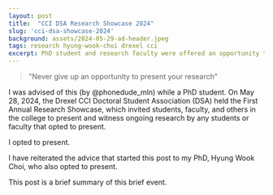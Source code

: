 ```yaml
---
layout: post
title:  "CCI DSA Research Showcase 2024"
slug: 'cci-dsa-showcase-2024'
background: assets/2024-05-29-ad-header.jpeg
tags: research hyung-wook-choi drexel cci
excerpt: PhD student and research faculty were offered an opportunity to present their research at the CCI First Annual Research Showcase
---
```


<blockquote>
"Never give up an opportunity to present your research"
</blockquote>

I was advised of this (by @phonedude_mln) while a PhD student. On May 28, 2024, the Drexel CCI Doctoral Student Association (DSA) held the First Annual Research Showcase, which invited students, faculty, and others in the college to present and witness ongoing research by any students or faculty that opted to present.

I opted to present.

I have reiterated the advice that started this post to my PhD, Hyung Wook Choi, who also opted to present.

This post is a brief summary of this brief event.

